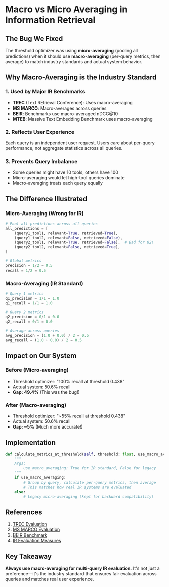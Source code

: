 # Macro vs Micro Averaging in Information Retrieval

## The Bug We Fixed

The threshold optimizer was using **micro-averaging** (pooling all predictions) when it should use **macro-averaging** (per-query metrics, then average) to match industry standards and actual system behavior.

## Why Macro-Averaging is the Industry Standard

### 1. **Used by Major IR Benchmarks**
- **TREC** (Text REtrieval Conference): Uses macro-averaging
- **MS MARCO**: Macro-averages across queries
- **BEIR**: Benchmarks use macro-averaged nDCG@10
- **MTEB**: Massive Text Embedding Benchmark uses macro-averaging

### 2. **Reflects User Experience**
Each query is an independent user request. Users care about per-query performance, not aggregate statistics across all queries.

### 3. **Prevents Query Imbalance**
- Some queries might have 10 tools, others have 100
- Micro-averaging would let high-tool queries dominate
- Macro-averaging treats each query equally

## The Difference Illustrated

### Micro-Averaging (Wrong for IR)
```python
# Pool all predictions across all queries
all_predictions = [
    (query1_tool1, relevant=True, retrieved=True),
    (query1_tool2, relevant=False, retrieved=False),
    (query2_tool1, relevant=True, retrieved=False),  # Bad for Q2!
    (query2_tool2, relevant=False, retrieved=True),
]

# Global metrics
precision = 1/2 = 0.5
recall = 1/2 = 0.5
```

### Macro-Averaging (IR Standard)
```python
# Query 1 metrics
q1_precision = 1/1 = 1.0
q1_recall = 1/1 = 1.0

# Query 2 metrics  
q2_precision = 0/1 = 0.0
q2_recall = 0/1 = 0.0

# Average across queries
avg_precision = (1.0 + 0.0) / 2 = 0.5
avg_recall = (1.0 + 0.0) / 2 = 0.5
```

## Impact on Our System

### Before (Micro-averaging)
- Threshold optimizer: "100% recall at threshold 0.438"
- Actual system: 50.6% recall
- **Gap: 49.4%** (This was the bug!)

### After (Macro-averaging)
- Threshold optimizer: "~55% recall at threshold 0.438"
- Actual system: 50.6% recall
- **Gap: ~5%** (Much more accurate!)

## Implementation

```python
def calculate_metrics_at_threshold(self, threshold: float, use_macro_averaging: bool = True):
    """
    Args:
        use_macro_averaging: True for IR standard, False for legacy
    """
    if use_macro_averaging:
        # Group by query, calculate per-query metrics, then average
        # This matches how real IR systems are evaluated
    else:
        # Legacy micro-averaging (kept for backward compatibility)
```

## References

1. [TREC Evaluation](https://trec.nist.gov/pubs/trec15/appendices/CE.MEASURES06.pdf)
2. [MS MARCO Evaluation](https://microsoft.github.io/msmarco/)
3. [BEIR Benchmark](https://github.com/beir-cellar/beir)
4. [IR Evaluation Measures](https://nlp.stanford.edu/IR-book/html/htmledition/evaluation-of-ranked-retrieval-results-1.html)

## Key Takeaway

**Always use macro-averaging for multi-query IR evaluation.** It's not just a preference—it's the industry standard that ensures fair evaluation across queries and matches real user experience.
